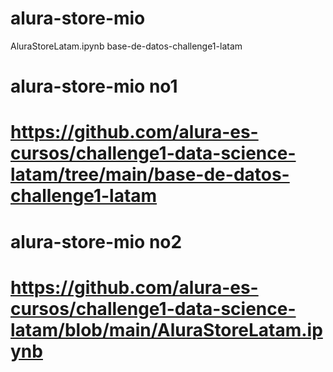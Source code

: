 # alura-store-mio
AluraStoreLatam.ipynb
base-de-datos-challenge1-latam
# alura-store-mio no1
# https://github.com/alura-es-cursos/challenge1-data-science-latam/tree/main/base-de-datos-challenge1-latam
# alura-store-mio no2
# https://github.com/alura-es-cursos/challenge1-data-science-latam/blob/main/AluraStoreLatam.ipynb
